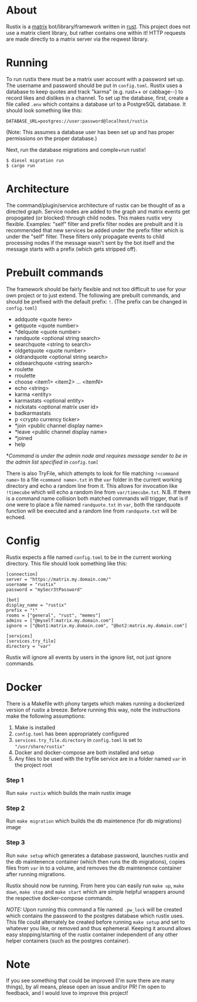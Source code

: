 # About

Rustix is a [matrix](https://matrix.org) bot/library/framework written in
[rust](https://www.rust-lang.org/). This project does not use a matrix client
library, but rather contains one within it! HTTP requests are made directly to a
matrix server via the reqwest library.

# Running

To run rustix there must be a matrix user account with a password set up. The
username and password should be put in `config.toml`. Rustix uses a database to
keep quotes and track "karma" (e.g. rust++ or cabbage--) to record likes and
dislikes in a channel. To set up the database, first, create a file called
`.env` which contains a database url to a PostgreSQL database. It should look
something like this:
```
DATABASE_URL=postgres://user:password@localhost/rustix
```
(Note: This assumes a database user has been set up and has proper permissions
on the proper database.)

Next, run the database migrations and comple+run rustix!
```
$ diesel migration run
$ cargo run
```

# Architecture

The command/plugin/service architecture of rustix can be thought of as a
directed graph. Service nodes are added to the graph and matrix events get
propogated (or blocked) through child nodes. This makes rustix very flexible.
Examples: "self" filter and prefix filter nodes are prebuilt and it is
recommended that new services be added under the prefix filter which is under
the "self" filter. These filters only propagate events to child processing nodes
if the message wasn't sent by the bot itself and the message starts with a
prefix (which gets stripped off).

# Prebuilt commands
The framework should be fairly flexible and not too difficult to use for your
own project or to just extend. The following are prebuilt commands, and should
be prefixed with the default prefix: `!`. (The prefix can be changed in
`config.toml`)

- addquote \<quote here\>
- getquote \<quote number\>
- \*delquote \<quote number\>
- randquote \<optional string search\>
- searchquote \<string to search\>
- oldgetquote \<quote number\>
- oldrandquote \<optional string search\>
- oldsearchquote \<string search\>
- roulette
- rroulette
- choose \<item1\> \<item2\> ... \<itemN\>
- echo \<string\>
- karma \<entity\>
- karmastats \<optional entity\>
- nickstats \<optional matrix user id\>
- badkarmastats
- p \<crypto currency ticker\>
- \*join \<public channel display name\>
- \*leave \<public channel display name\>
- \*joined
- help

\**Command is under the admin node and requires message sender to be in the
admin list specified in `config.toml`*

There is also TryFile, which attempts to look for file matching
`!<command name>` to a file `<command name>.txt` in the `var` folder in the
current working directory and echo a random line from it. This allows for
invocation like `!timecube` which will echo a random line from
`var/timecube.txt`.  N.B. If there is a command name collision both matched
commands will trigger, that is if one were to place a file named `randquote.txt`
in `var`, both the randquote function will be executed and a random line from
`randquote.txt` will be echoed.

# Config

Rustix expects a file named `config.toml` to be in the current working
directory. This file should look something like this:

```
[connection]
server = "https://matrix.my.domain.com/"
username = "rustix"
password = "mySecr3tPassword"

[bot]
display_name = "rustix"
prefix = "!"
rooms = ["general", "rust", "memes"]
admins = ["@myself:matrix.my.domain.com"]
ignore = ["@bot1:matrix.my.domain.com", "@bot2:matrix.my.domain.com"]

[services]
[services.try_file]
directory = "var"
```

Rustix will ignore all events by users in the ignore list, not just ignore
commands.

# Docker

There is a Makefile with phony targets which makes running a dockerized version
of rustix a breeze. Before running this way, note the instructions make the
following assumptions:

1. Make is installed
2. `config.toml` has been appropriately configured
3. `services.try_file.directory` in `config.toml` is set to
   `"/usr/share/rustix"`
4. Docker and docker-compose are both installed and setup
5. Any files to be used with the tryfile service are in a folder named `var` in
   the project root

### Step 1

Run `make rustix` which builds the main rustix image

### Step 2

Run `make migration` which builds the db maintenence (for db migrations) image

### Step 3

Run `make setup` which generates a database password, launches rustix and the db
maintenence container (which then runs the db migrations), copies files from `var`
in to a volume, and removes the db maintenence container after running
migrations.

Rustix should now be running. From here you can easily run `make up`, `make
down`, `make stop` and `make start` which are simple helpful wrappers around the
respective docker-compose commands.

*NOTE:* Upon running this command a file named `.pw_lock` will be created which
contains the password to the postgres database which rustix uses. This file
could alternately be created before running `make setup` and set to whatever you
like, or removed and thus ephemeral.  Keeping it around allows easy
stopping/starting of the rustix container independent of any other helper
containers (such as the postgres container).

# Note

If you see something that could be improved (I'm sure there are many things), by
all means, please open an issue and/or PR! I'm open to feedback, and I would
love to improve this project!

